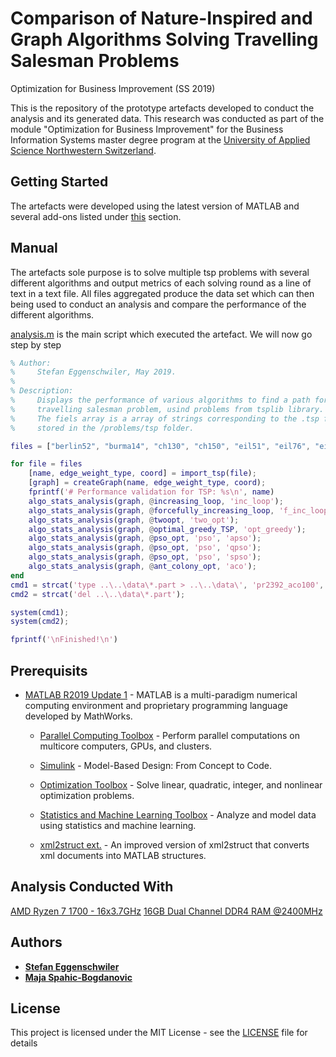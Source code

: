 # Comparison of Nature-Inspired and Graph Algorithms Solving Travelling Salesman Problems
Optimization for Business Improvement (SS 2019)

This is the repository of the prototype artefacts developed to conduct the analysis and its generated data. This research was conducted as part of the module "Optimization for Business Improvement" for the Business Information Systems master degree program at the [University of Applied Science Northwestern Switzerland](https://www.fhnw.ch/en/degree-programmes/business/msc-bis).

## Getting Started

The artefacts were developed using the latest version of MATLAB and several add-ons listed under [this](#prerequisits) section.

## Manual

The artefacts sole purpose is to solve multiple tsp problems with several different algorithms and output metrics of each solving round as a line of text in a text file. All files aggregated produce the data set which can then being used to conduct an analysis and compare the performance of the different algorithms.

[analysis.m](https://github.com/StefanEggenschwiler/TLBO-GameClient/blob/master/groupwork/submission/code/matlab/analysis.m) is the main script which executed the artefact. We will now go step by step 

```Matlab
% Author:
%     Stefan Eggenschwiler, May 2019.
% 
% Description: 
%     Displays the performance of various algorithms to find a path for the
%     travelling salesman problem, usind problems from tsplib library.
%     The fiels array is a array of strings corresponding to the .tsp files
%     stored in the /problems/tsp folder. 

files = ["berlin52", "burma14", "ch130", "ch150", "eil51", "eil76", "eil101", "gr96", "gr202", "gr666", ...];

for file = files
    [name, edge_weight_type, coord] = import_tsp(file);
    [graph] = createGraph(name, edge_weight_type, coord);
    fprintf('# Performance validation for TSP: %s\n', name)
    algo_stats_analysis(graph, @increasing_loop, 'inc_loop');
    algo_stats_analysis(graph, @forcefully_increasing_loop, 'f_inc_loop');
    algo_stats_analysis(graph, @twoopt, 'two_opt');
    algo_stats_analysis(graph, @optimal_greedy_TSP, 'opt_greedy');
    algo_stats_analysis(graph, @pso_opt, 'pso', 'apso');
    algo_stats_analysis(graph, @pso_opt, 'pso', 'qpso');
    algo_stats_analysis(graph, @pso_opt, 'pso', 'spso');
    algo_stats_analysis(graph, @ant_colony_opt, 'aco');
end
cmd1 = strcat('type ..\..\data\*.part > ..\..\data\', 'pr2392_aco100', '.csv');
cmd2 = strcat('del ..\..\data\*.part');

system(cmd1);
system(cmd2);

fprintf('\nFinished!\n')
```

## Prerequisits

* [MATLAB R2019 Update 1](https://ch.mathworks.com/products/matlab.html) - MATLAB is a multi-paradigm numerical computing environment and proprietary programming language developed by MathWorks.

  * [Parallel Computing Toolbox](https://ch.mathworks.com/products/parallel-computing.html) - Perform parallel computations on multicore computers, GPUs, and clusters.

  * [Simulink](https://ch.mathworks.com/products/simulink.html) - Model-Based Design: From Concept to Code.

  * [Optimization Toolbox](https://ch.mathworks.com/products/optimization.html) - Solve linear, quadratic, integer, and nonlinear optimization problems.

  * [Statistics and Machine Learning Toolbox](https://ch.mathworks.com/products/statistics.html) - Analyze and model data using statistics and machine learning.

  * [xml2struct ext.](https://ch.mathworks.com/matlabcentral/fileexchange/58700-xml2struct-with-bug-fix-and-added-features) - An improved version of xml2struct that converts xml documents into MATLAB structures.
  
## Analysis Conducted With
[AMD Ryzen 7 1700 - 16x3.7GHz](https://www.amd.com/en/products/cpu/amd-ryzen-7-1700)
[16GB Dual Channel DDR4 RAM @2400MHz](https://www.gskill.com/en/product/f4-2400c16d-16gfx)

## Authors

* **[Stefan Eggenschwiler](mailto:stefan.eggenschwiler@students.fhnw.ch)**
* **[Maja Spahic-Bogdanovic](mailto:maja.spahic@students.fhnw.ch)**

## License

This project is licensed under the MIT License - see the [LICENSE](LICENSE) file for details

